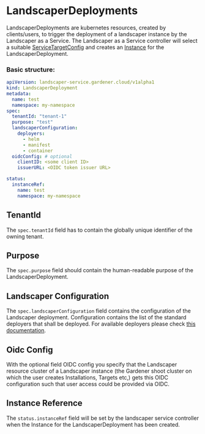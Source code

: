 <!--
SPDX-FileCopyrightText: 2022 "SAP SE or an SAP affiliate company and Gardener contributors"

SPDX-License-Identifier: Apache-2.0
-->

# LandscaperDeployments

LandscaperDeployments are kubernetes resources, created by clients/users, to trigger the deployment of a landscaper instance by 
the Landscaper as a Service. The Landscaper as a Service controller will select a suitable [ServiceTargetConfig](ServiceTargetConfigs.md) 
and creates an [Instance](Instances.md) for the LandscaperDeployment.

### Basic structure:

```yaml
apiVersion: landscaper-service.gardener.cloud/v1alpha1
kind: LandscaperDeployment
metadata:
  name: test
  namespace: my-namespace
spec:
  tenantId: "tenant-1"
  purpose: "test"
  landscaperConfiguration:
    deployers:
      - helm
      - manifest
      - container
  oidcConfig: # optional
    clientID: <some client ID>
    issuerURL: <OIDC token issuer URL>

status:
  instanceRef:
    name: test
    namespace: my-namespace
```

## TenantId

The `spec.tenantId` field has to contain the globally unique identifier of the owning tenant.

## Purpose

The `spec.purpose` field should contain the human-readable purpose of the LandscaperDeployment.

## Landscaper Configuration

The `spec.landscaperConfiguration` field contains the configuration of the Landscaper deployment.
Configuration contains the list of the standard deployers that shall be deployed.
For available deployers please check [this documentation](https://github.com/gardener/landscaper/tree/master/docs/deployer).

## Oidc Config

With the optional field OIDC config you specify that the Landscaper resource cluster of a Landscaper instance
(the Gardener shoot cluster on which the user creates Installations, Targets etc,) gets this OIDC configuration such
that user access could be provided via OIDC.

## Instance Reference

The `status.instanceRef` field will be set by the landscaper service controller when the Instance for the LandscaperDeployment has been created.
